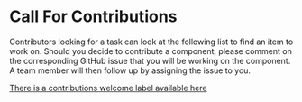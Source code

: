 # Call For Contributions
Contributors looking for a task can look at the following list to find an item
to work on. Should you decide to contribute a component, please comment on the 
corresponding GitHub issue that you will be working on the component. A team 
member will then follow up by assigning the issue to you.

[There is a contributions welcome label available here](https://github.com/keras-team/keras-cv/issues?page=2&q=is%3Aissue+is%3Aopen+label%3Acontribution-welcome)
